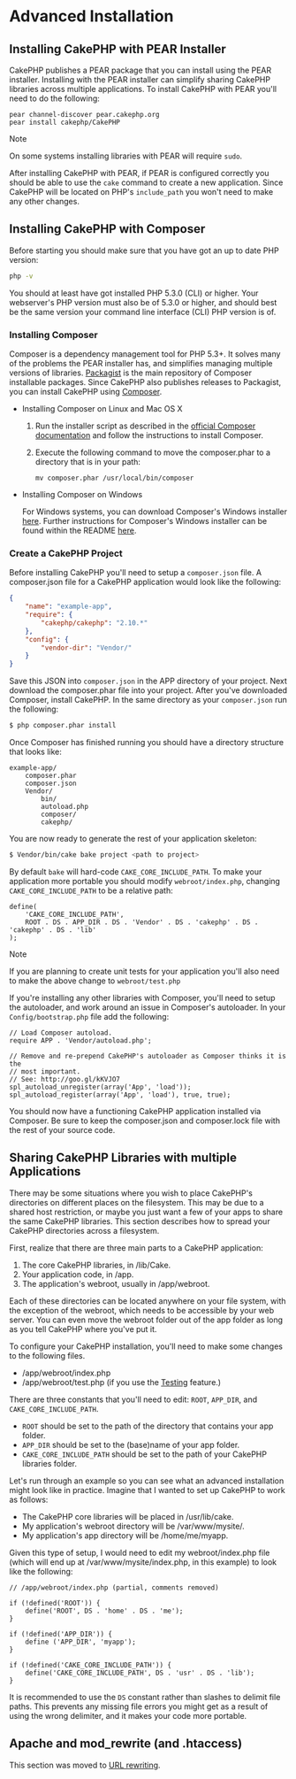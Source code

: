 # Advanced Installation

## Installing CakePHP with PEAR Installer

CakePHP publishes a PEAR package that you can install using the PEAR installer.
Installing with the PEAR installer can simplify sharing CakePHP libraries
across multiple applications. To install CakePHP with PEAR you'll need to do the
following:

    pear channel-discover pear.cakephp.org
    pear install cakephp/CakePHP

> [!NOTE]
> On some systems installing libraries with PEAR will require `sudo`.

After installing CakePHP with PEAR, if PEAR is configured correctly you should
be able to use the `cake` command to create a new application. Since CakePHP
will be located on PHP's `include_path` you won't need to make any other
changes.

## Installing CakePHP with Composer

Before starting you should make sure that you have got an up to date PHP
version:

``` bash
php -v
```

You should at least have got installed PHP 5.3.0 (CLI) or higher.
Your webserver's PHP version must also be of 5.3.0 or higher, and should best be
the same version your command line interface (CLI) PHP version is of.

### Installing Composer

Composer is a dependency management tool for PHP 5.3+. It solves many of the
problems the PEAR installer has, and simplifies managing multiple versions of
libraries. [Packagist](https://packagist.org/) is the main repository of
Composer installable packages. Since CakePHP also publishes releases to
Packagist, you can install CakePHP using [Composer](https://getcomposer.org).

- Installing Composer on Linux and Mac OS X

  1.  Run the installer script as described in the
      [official Composer documentation](https://getcomposer.org/download/)
      and follow the instructions to install Composer.

  2.  Execute the following command to move the composer.phar to a directory
      that is in your path:

          mv composer.phar /usr/local/bin/composer

- Installing Composer on Windows

  For Windows systems, you can download Composer's Windows installer
  [here](https://github.com/composer/windows-setup/releases/). Further
  instructions for Composer's Windows installer can be found within the
  README [here](https://github.com/composer/windows-setup).

### Create a CakePHP Project

Before installing CakePHP you'll need to setup a `composer.json` file. A
composer.json file for a CakePHP application would look like the following:

``` json
{
    "name": "example-app",
    "require": {
        "cakephp/cakephp": "2.10.*"
    },
    "config": {
        "vendor-dir": "Vendor/"
    }
}
```

Save this JSON into `composer.json` in the APP directory of your project.
Next download the composer.phar file into your project. After you've downloaded
Composer, install CakePHP. In the same directory as your `composer.json` run
the following:

``` bash
$ php composer.phar install
```

Once Composer has finished running you should have a directory structure that looks like:

    example-app/
        composer.phar
        composer.json
        Vendor/
            bin/
            autoload.php
            composer/
            cakephp/

You are now ready to generate the rest of your application skeleton:

``` bash
$ Vendor/bin/cake bake project <path to project>
```

By default `bake` will hard-code `CAKE_CORE_INCLUDE_PATH`. To
make your application more portable you should modify `webroot/index.php`,
changing `CAKE_CORE_INCLUDE_PATH` to be a relative path:

``` text
define(
    'CAKE_CORE_INCLUDE_PATH',
    ROOT . DS . APP_DIR . DS . 'Vendor' . DS . 'cakephp' . DS . 'cakephp' . DS . 'lib'
);
```

> [!NOTE]
> If you are planning to create unit tests for your application you'll also
> need to make the above change to `webroot/test.php`

If you're installing any other libraries with Composer, you'll need to setup
the autoloader, and work around an issue in Composer's autoloader. In your
`Config/bootstrap.php` file add the following:

``` text
// Load Composer autoload.
require APP . 'Vendor/autoload.php';

// Remove and re-prepend CakePHP's autoloader as Composer thinks it is the
// most important.
// See: http://goo.gl/kKVJO7
spl_autoload_unregister(array('App', 'load'));
spl_autoload_register(array('App', 'load'), true, true);
```

You should now have a functioning CakePHP application installed via Composer. Be
sure to keep the composer.json and composer.lock file with the rest of your
source code.

## Sharing CakePHP Libraries with multiple Applications

There may be some situations where you wish to place CakePHP's directories on
different places on the filesystem. This may be due to a shared host
restriction, or maybe you just want a few of your apps to share the same CakePHP
libraries. This section describes how to spread your CakePHP directories across
a filesystem.

First, realize that there are three main parts to a CakePHP application:

1.  The core CakePHP libraries, in /lib/Cake.
2.  Your application code, in /app.
3.  The application's webroot, usually in /app/webroot.

Each of these directories can be located anywhere on your file system, with the
exception of the webroot, which needs to be accessible by your web server. You
can even move the webroot folder out of the app folder as long as you tell
CakePHP where you've put it.

To configure your CakePHP installation, you'll need to make some changes to the
following files.

- /app/webroot/index.php
- /app/webroot/test.php (if you use the
  [Testing](../development/testing) feature.)

There are three constants that you'll need to edit: `ROOT`, `APP_DIR`, and
`CAKE_CORE_INCLUDE_PATH`.

- `ROOT` should be set to the path of the directory that contains your app
  folder.
- `APP_DIR` should be set to the (base)name of your app folder.
- `CAKE_CORE_INCLUDE_PATH` should be set to the path of your CakePHP
  libraries folder.

Let's run through an example so you can see what an advanced installation might
look like in practice. Imagine that I wanted to set up CakePHP to work as
follows:

- The CakePHP core libraries will be placed in /usr/lib/cake.
- My application's webroot directory will be /var/www/mysite/.
- My application's app directory will be /home/me/myapp.

Given this type of setup, I would need to edit my webroot/index.php file (which
will end up at /var/www/mysite/index.php, in this example) to look like the
following:

``` text
// /app/webroot/index.php (partial, comments removed)

if (!defined('ROOT')) {
    define('ROOT', DS . 'home' . DS . 'me');
}

if (!defined('APP_DIR')) {
    define ('APP_DIR', 'myapp');
}

if (!defined('CAKE_CORE_INCLUDE_PATH')) {
    define('CAKE_CORE_INCLUDE_PATH', DS . 'usr' . DS . 'lib');
}
```

It is recommended to use the `DS` constant rather than slashes to delimit file
paths. This prevents any missing file errors you might get as a result of using
the wrong delimiter, and it makes your code more portable.

## Apache and mod_rewrite (and .htaccess)

This section was moved to [URL rewriting](../installation/url-rewriting).
